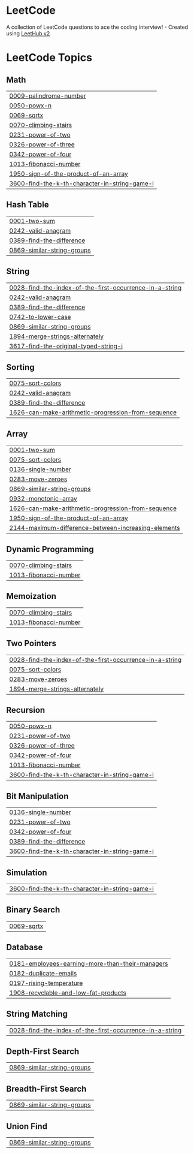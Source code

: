 # LeetCode
A collection of LeetCode questions to ace the coding interview! - Created using [LeetHub v2](https://github.com/arunbhardwaj/LeetHub-2.0)

<!---LeetCode Topics Start-->
# LeetCode Topics
## Math
|  |
| ------- |
| [0009-palindrome-number](https://github.com/umergulkaleem/LeetCode/tree/master/0009-palindrome-number) |
| [0050-powx-n](https://github.com/umergulkaleem/LeetCode/tree/master/0050-powx-n) |
| [0069-sqrtx](https://github.com/umergulkaleem/LeetCode/tree/master/0069-sqrtx) |
| [0070-climbing-stairs](https://github.com/umergulkaleem/LeetCode/tree/master/0070-climbing-stairs) |
| [0231-power-of-two](https://github.com/umergulkaleem/LeetCode/tree/master/0231-power-of-two) |
| [0326-power-of-three](https://github.com/umergulkaleem/LeetCode/tree/master/0326-power-of-three) |
| [0342-power-of-four](https://github.com/umergulkaleem/LeetCode/tree/master/0342-power-of-four) |
| [1013-fibonacci-number](https://github.com/umergulkaleem/LeetCode/tree/master/1013-fibonacci-number) |
| [1950-sign-of-the-product-of-an-array](https://github.com/umergulkaleem/LeetCode/tree/master/1950-sign-of-the-product-of-an-array) |
| [3600-find-the-k-th-character-in-string-game-i](https://github.com/umergulkaleem/LeetCode/tree/master/3600-find-the-k-th-character-in-string-game-i) |
## Hash Table
|  |
| ------- |
| [0001-two-sum](https://github.com/umergulkaleem/LeetCode/tree/master/0001-two-sum) |
| [0242-valid-anagram](https://github.com/umergulkaleem/LeetCode/tree/master/0242-valid-anagram) |
| [0389-find-the-difference](https://github.com/umergulkaleem/LeetCode/tree/master/0389-find-the-difference) |
| [0869-similar-string-groups](https://github.com/umergulkaleem/LeetCode/tree/master/0869-similar-string-groups) |
## String
|  |
| ------- |
| [0028-find-the-index-of-the-first-occurrence-in-a-string](https://github.com/umergulkaleem/LeetCode/tree/master/0028-find-the-index-of-the-first-occurrence-in-a-string) |
| [0242-valid-anagram](https://github.com/umergulkaleem/LeetCode/tree/master/0242-valid-anagram) |
| [0389-find-the-difference](https://github.com/umergulkaleem/LeetCode/tree/master/0389-find-the-difference) |
| [0742-to-lower-case](https://github.com/umergulkaleem/LeetCode/tree/master/0742-to-lower-case) |
| [0869-similar-string-groups](https://github.com/umergulkaleem/LeetCode/tree/master/0869-similar-string-groups) |
| [1894-merge-strings-alternately](https://github.com/umergulkaleem/LeetCode/tree/master/1894-merge-strings-alternately) |
| [3617-find-the-original-typed-string-i](https://github.com/umergulkaleem/LeetCode/tree/master/3617-find-the-original-typed-string-i) |
## Sorting
|  |
| ------- |
| [0075-sort-colors](https://github.com/umergulkaleem/LeetCode/tree/master/0075-sort-colors) |
| [0242-valid-anagram](https://github.com/umergulkaleem/LeetCode/tree/master/0242-valid-anagram) |
| [0389-find-the-difference](https://github.com/umergulkaleem/LeetCode/tree/master/0389-find-the-difference) |
| [1626-can-make-arithmetic-progression-from-sequence](https://github.com/umergulkaleem/LeetCode/tree/master/1626-can-make-arithmetic-progression-from-sequence) |
## Array
|  |
| ------- |
| [0001-two-sum](https://github.com/umergulkaleem/LeetCode/tree/master/0001-two-sum) |
| [0075-sort-colors](https://github.com/umergulkaleem/LeetCode/tree/master/0075-sort-colors) |
| [0136-single-number](https://github.com/umergulkaleem/LeetCode/tree/master/0136-single-number) |
| [0283-move-zeroes](https://github.com/umergulkaleem/LeetCode/tree/master/0283-move-zeroes) |
| [0869-similar-string-groups](https://github.com/umergulkaleem/LeetCode/tree/master/0869-similar-string-groups) |
| [0932-monotonic-array](https://github.com/umergulkaleem/LeetCode/tree/master/0932-monotonic-array) |
| [1626-can-make-arithmetic-progression-from-sequence](https://github.com/umergulkaleem/LeetCode/tree/master/1626-can-make-arithmetic-progression-from-sequence) |
| [1950-sign-of-the-product-of-an-array](https://github.com/umergulkaleem/LeetCode/tree/master/1950-sign-of-the-product-of-an-array) |
| [2144-maximum-difference-between-increasing-elements](https://github.com/umergulkaleem/LeetCode/tree/master/2144-maximum-difference-between-increasing-elements) |
## Dynamic Programming
|  |
| ------- |
| [0070-climbing-stairs](https://github.com/umergulkaleem/LeetCode/tree/master/0070-climbing-stairs) |
| [1013-fibonacci-number](https://github.com/umergulkaleem/LeetCode/tree/master/1013-fibonacci-number) |
## Memoization
|  |
| ------- |
| [0070-climbing-stairs](https://github.com/umergulkaleem/LeetCode/tree/master/0070-climbing-stairs) |
| [1013-fibonacci-number](https://github.com/umergulkaleem/LeetCode/tree/master/1013-fibonacci-number) |
## Two Pointers
|  |
| ------- |
| [0028-find-the-index-of-the-first-occurrence-in-a-string](https://github.com/umergulkaleem/LeetCode/tree/master/0028-find-the-index-of-the-first-occurrence-in-a-string) |
| [0075-sort-colors](https://github.com/umergulkaleem/LeetCode/tree/master/0075-sort-colors) |
| [0283-move-zeroes](https://github.com/umergulkaleem/LeetCode/tree/master/0283-move-zeroes) |
| [1894-merge-strings-alternately](https://github.com/umergulkaleem/LeetCode/tree/master/1894-merge-strings-alternately) |
## Recursion
|  |
| ------- |
| [0050-powx-n](https://github.com/umergulkaleem/LeetCode/tree/master/0050-powx-n) |
| [0231-power-of-two](https://github.com/umergulkaleem/LeetCode/tree/master/0231-power-of-two) |
| [0326-power-of-three](https://github.com/umergulkaleem/LeetCode/tree/master/0326-power-of-three) |
| [0342-power-of-four](https://github.com/umergulkaleem/LeetCode/tree/master/0342-power-of-four) |
| [1013-fibonacci-number](https://github.com/umergulkaleem/LeetCode/tree/master/1013-fibonacci-number) |
| [3600-find-the-k-th-character-in-string-game-i](https://github.com/umergulkaleem/LeetCode/tree/master/3600-find-the-k-th-character-in-string-game-i) |
## Bit Manipulation
|  |
| ------- |
| [0136-single-number](https://github.com/umergulkaleem/LeetCode/tree/master/0136-single-number) |
| [0231-power-of-two](https://github.com/umergulkaleem/LeetCode/tree/master/0231-power-of-two) |
| [0342-power-of-four](https://github.com/umergulkaleem/LeetCode/tree/master/0342-power-of-four) |
| [0389-find-the-difference](https://github.com/umergulkaleem/LeetCode/tree/master/0389-find-the-difference) |
| [3600-find-the-k-th-character-in-string-game-i](https://github.com/umergulkaleem/LeetCode/tree/master/3600-find-the-k-th-character-in-string-game-i) |
## Simulation
|  |
| ------- |
| [3600-find-the-k-th-character-in-string-game-i](https://github.com/umergulkaleem/LeetCode/tree/master/3600-find-the-k-th-character-in-string-game-i) |
## Binary Search
|  |
| ------- |
| [0069-sqrtx](https://github.com/umergulkaleem/LeetCode/tree/master/0069-sqrtx) |
## Database
|  |
| ------- |
| [0181-employees-earning-more-than-their-managers](https://github.com/umergulkaleem/LeetCode/tree/master/0181-employees-earning-more-than-their-managers) |
| [0182-duplicate-emails](https://github.com/umergulkaleem/LeetCode/tree/master/0182-duplicate-emails) |
| [0197-rising-temperature](https://github.com/umergulkaleem/LeetCode/tree/master/0197-rising-temperature) |
| [1908-recyclable-and-low-fat-products](https://github.com/umergulkaleem/LeetCode/tree/master/1908-recyclable-and-low-fat-products) |
## String Matching
|  |
| ------- |
| [0028-find-the-index-of-the-first-occurrence-in-a-string](https://github.com/umergulkaleem/LeetCode/tree/master/0028-find-the-index-of-the-first-occurrence-in-a-string) |
## Depth-First Search
|  |
| ------- |
| [0869-similar-string-groups](https://github.com/umergulkaleem/LeetCode/tree/master/0869-similar-string-groups) |
## Breadth-First Search
|  |
| ------- |
| [0869-similar-string-groups](https://github.com/umergulkaleem/LeetCode/tree/master/0869-similar-string-groups) |
## Union Find
|  |
| ------- |
| [0869-similar-string-groups](https://github.com/umergulkaleem/LeetCode/tree/master/0869-similar-string-groups) |
<!---LeetCode Topics End-->